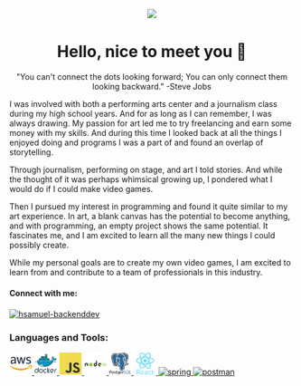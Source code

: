 

<p align="center">
  <img width="1000" src="https://user-images.githubusercontent.com/92182743/200956305-6c23ada6-bf58-4126-ba7b-66bfd0b63be9.gif">
</p>

<h1 align="center">Hello, nice to meet you 👋 </h1>

<p align="center"> "You can't connect the dots looking forward; You can only connect them looking backward." -Steve Jobs </p>

<p> 
I was involved with both a performing arts center and a journalism class during my high school years. And for as long as I can remember, I was always drawing. My passion for art led me to try freelancing and earn some money with my skills. And during this time I looked back at all the things I enjoyed doing and programs I was a part of and found an overlap of storytelling.

Through journalism, performing on stage, and art I told stories. And while the thought of it was perhaps whimsical growing up, I pondered what I would do if I could make video games.

Then I pursued my interest in programming and found it quite similar to my art experience. In art, a blank canvas has the potential to become anything, and with programming, an empty project shows the same potential. It fascinates me, and I am excited to learn all the many new things I could possibly create.

While my personal goals are to create my own video games, I am excited to learn from and contribute to a team of professionals in this industry.
 </p>

<h4 align="left">Connect with me:</h3>

<p align="left"
  </a>
  <a href="www.linkedin.com/in/hsamuel-backenddev" target="blank">
    <img align="center" src="https://raw.githubusercontent.com/rahuldkjain/github-profile-readme-generator/master/src/images/icons/Social/linked-in-alt.svg" 
         alt="hsamuel-backenddev" height="30" width="40" />
  </a>
</p>

<h3 align="left">Languages and Tools:</h3>
<p align="left"> <a href="https://aws.amazon.com" target="_blank" rel="noreferrer"> <img src="https://raw.githubusercontent.com/devicons/devicon/master/icons/amazonwebservices/amazonwebservices-original-wordmark.svg" alt="aws" width="40" height="40"/> </a> <a href="https://www.docker.com/" target="_blank" rel="noreferrer"> <img src="https://raw.githubusercontent.com/devicons/devicon/master/icons/docker/docker-original-wordmark.svg" alt="docker" width="40" height="40"/> </a> <a href="https://heroku.com" target="_blank" rel="noreferrer"> <a href="https://developer.mozilla.org/en-US/docs/Web/JavaScript" target="_blank" rel="noreferrer"> <img src="https://raw.githubusercontent.com/devicons/devicon/master/icons/javascript/javascript-original.svg" alt="javascript" width="40" height="40"/> </a> <a href="https://nodejs.org" target="_blank" rel="noreferrer"> <img src="https://raw.githubusercontent.com/devicons/devicon/master/icons/nodejs/nodejs-original-wordmark.svg" alt="nodejs" width="40" height="40"/> </a> <a href="https://www.postgresql.org" target="_blank" rel="noreferrer"> <img src="https://raw.githubusercontent.com/devicons/devicon/master/icons/postgresql/postgresql-original-wordmark.svg" alt="postgresql" width="40" height="40"/> </a> <a href="https://reactjs.org/" target="_blank" rel="noreferrer"> <img src="https://raw.githubusercontent.com/devicons/devicon/master/icons/react/react-original-wordmark.svg" alt="react" width="40" height="40"/> </a> <a href="https://spring.io/" target="_blank" rel="noreferrer"> <img src="https://www.vectorlogo.zone/logos/springio/springio-icon.svg" alt="spring" width="40" height="40"/> </a> <a href="https://postman.com" target="_blank" rel="noreferrer"> <img src="https://www.vectorlogo.zone/logos/getpostman/getpostman-icon.svg" alt="postman" width="40" height="40"/> </a> </p>


